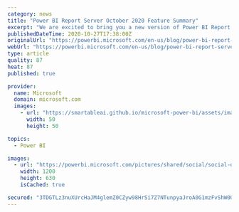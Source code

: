 ```yaml
---
category: news
title: "Power BI Report Server October 2020 Feature Summary"
excerpt: "We are excited to bring you a new version of Power BI Report Server this month! With this update, we’re releasing an awesome set of features including the modern ribbon, slicer improvements, enhanced dataset metadata and more. Read on to get the full details of all the new additions."
publishedDateTime: 2020-10-27T17:38:00Z
originalUrl: "https://powerbi.microsoft.com/en-us/blog/power-bi-report-server-october-2020-feature-summary/"
webUrl: "https://powerbi.microsoft.com/en-us/blog/power-bi-report-server-october-2020-feature-summary/"
type: article
quality: 87
heat: 87
published: true

provider:
  name: Microsoft
  domain: microsoft.com
  images:
    - url: "https://smartableai.github.io/microsoft-power-bi/assets/images/organizations/microsoft.com-50x50.jpg"
      width: 50
      height: 50

topics:
  - Power BI

images:
  - url: "https://powerbi.microsoft.com/pictures/shared/social/social-default-image.png"
    width: 1200
    height: 630
    isCached: true

secured: "3TDGTLz3nuXUrcHaJM4glemZ0CZyw98HrSi7Z7NTunpyaJroA0G1mzFvShW0UrwX09H+fJaIctwvk+5Xm6bam946J38Hjiz6QEvinB/BYow7dPS0uBVV2OLHS15DuUIcQHRw4k4u4N6VhuDk0O5PWLio6/z4mGjjCMufcBcaFKXFlw66ZfKNqJV4cmgvU3g4n9tVFk7IFs/0FQvdVpYLHF6T/KcSAsoyiw/pbUrWv3M3jX+VUZ91SzYCxcEJ7ypma7mc19pYEXMSbXtD6irKQUpHMfrQ525QBEo6QUZueASmlJlARTPIeenWVTAlBX03pyhBGnezwl6o2739aJOZLbNgMQYQt8TSFxlW9Vbb348=;XfwOaX52pQbf+eNQZOauOw=="
---
```


